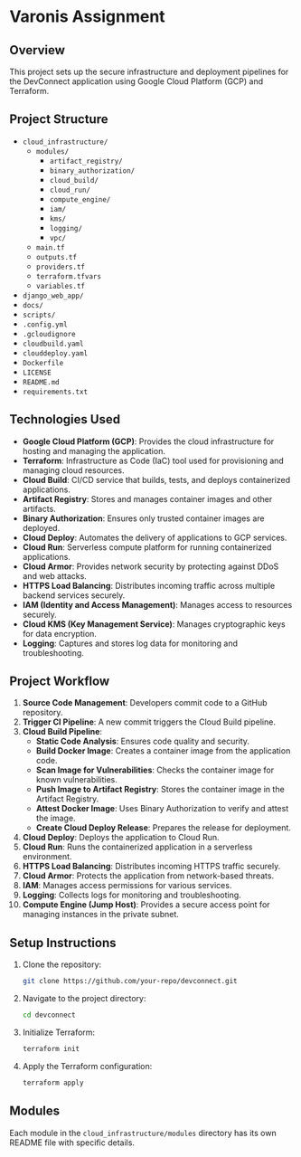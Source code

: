 # Varonis Assignment

## Overview

This project sets up the secure infrastructure and deployment pipelines for the DevConnect application using Google Cloud Platform (GCP) and Terraform.

## Project Structure

- `cloud_infrastructure/`
  - `modules/`
    - `artifact_registry/`
    - `binary_authorization/`
    - `cloud_build/`
    - `cloud_run/`
    - `compute_engine/`
    - `iam/`
    - `kms/`
    - `logging/`
    - `vpc/`
  - `main.tf`
  - `outputs.tf`
  - `providers.tf`
  - `terraform.tfvars`
  - `variables.tf`
- `django_web_app/`
- `docs/`
- `scripts/`
- `.config.yml`
- `.gcloudignore`
- `cloudbuild.yaml`
- `clouddeploy.yaml`
- `Dockerfile`
- `LICENSE`
- `README.md`
- `requirements.txt`

## Technologies Used

- **Google Cloud Platform (GCP)**: Provides the cloud infrastructure for hosting and managing the application.
- **Terraform**: Infrastructure as Code (IaC) tool used for provisioning and managing cloud resources.
- **Cloud Build**: CI/CD service that builds, tests, and deploys containerized applications.
- **Artifact Registry**: Stores and manages container images and other artifacts.
- **Binary Authorization**: Ensures only trusted container images are deployed.
- **Cloud Deploy**: Automates the delivery of applications to GCP services.
- **Cloud Run**: Serverless compute platform for running containerized applications.
- **Cloud Armor**: Provides network security by protecting against DDoS and web attacks.
- **HTTPS Load Balancing**: Distributes incoming traffic across multiple backend services securely.
- **IAM (Identity and Access Management)**: Manages access to resources securely.
- **Cloud KMS (Key Management Service)**: Manages cryptographic keys for data encryption.
- **Logging**: Captures and stores log data for monitoring and troubleshooting.

## Project Workflow

1. **Source Code Management**: Developers commit code to a GitHub repository.
2. **Trigger CI Pipeline**: A new commit triggers the Cloud Build pipeline.
3. **Cloud Build Pipeline**:
   - **Static Code Analysis**: Ensures code quality and security.
   - **Build Docker Image**: Creates a container image from the application code.
   - **Scan Image for Vulnerabilities**: Checks the container image for known vulnerabilities.
   - **Push Image to Artifact Registry**: Stores the container image in the Artifact Registry.
   - **Attest Docker Image**: Uses Binary Authorization to verify and attest the image.
   - **Create Cloud Deploy Release**: Prepares the release for deployment.
4. **Cloud Deploy**: Deploys the application to Cloud Run.
5. **Cloud Run**: Runs the containerized application in a serverless environment.
6. **HTTPS Load Balancing**: Distributes incoming HTTPS traffic securely.
7. **Cloud Armor**: Protects the application from network-based threats.
8. **IAM**: Manages access permissions for various services.
9. **Logging**: Collects logs for monitoring and troubleshooting.
10. **Compute Engine (Jump Host)**: Provides a secure access point for managing instances in the private subnet.

## Setup Instructions

1. Clone the repository:
   ```sh
   git clone https://github.com/your-repo/devconnect.git
   ```
2. Navigate to the project directory:
   ```sh
   cd devconnect
   ```
3. Initialize Terraform:
   ```sh
   terraform init
   ```
4. Apply the Terraform configuration:
   ```sh
   terraform apply
   ```

## Modules

Each module in the `cloud_infrastructure/modules` directory has its own README file with specific details.
